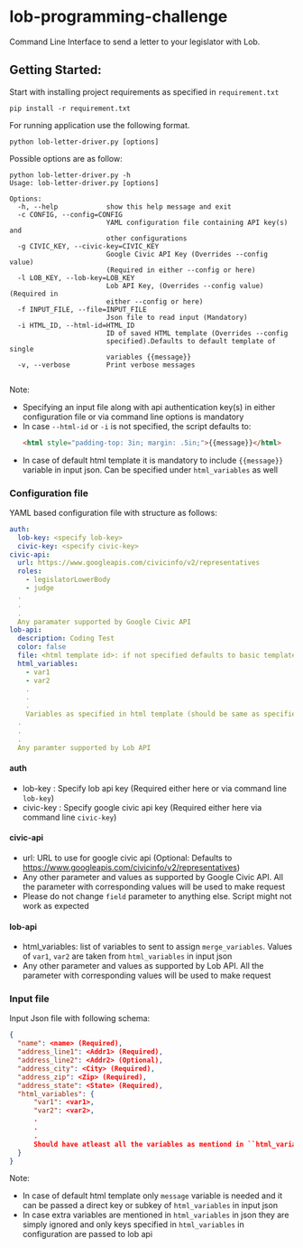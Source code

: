 # lob-programming-challenge

Command Line Interface to send a letter to your legislator with Lob.

## Getting Started:
Start with installing project requirements as specified in `requirement.txt` 
```shell
pip install -r requirement.txt
```
For running application use the following format.
```shell
python lob-letter-driver.py [options]
```

Possible options are as follow:
```shell
python lob-letter-driver.py -h
Usage: lob-letter-driver.py [options]

Options:
  -h, --help            show this help message and exit
  -c CONFIG, --config=CONFIG
                        YAML configuration file containing API key(s) and
                        other configurations
  -g CIVIC_KEY, --civic-key=CIVIC_KEY
                        Google Civic API Key (Overrides --config value)
                        (Required in either --config or here)
  -l LOB_KEY, --lob-key=LOB_KEY
                        Lob API Key, (Overrides --config value) (Required in
                        either --config or here)
  -f INPUT_FILE, --file=INPUT_FILE
                        Json file to read input (Mandatory)
  -i HTML_ID, --html-id=HTML_ID
                        ID of saved HTML template (Overrides --config
                        specified).Defaults to default template of single
                        variables {{message}}
  -v, --verbose         Print verbose messages


```

Note: 
- Specifying an input file along with api authentication key(s) in either configuration file or via command 
line options is mandatory
- In case `--html-id` or `-i` is not specified, the script defaults to:
    ```html
    <html style="padding-top: 3in; margin: .5in;">{{message}}</html>
    ``` 
- In case of default html template it is mandatory to include ``{{message}}`` variable in input json. Can be specified under ``html_variables`` as well

### Configuration file
YAML based configuration file with structure as follows:
```yaml
auth:
  lob-key: <specify lob-key>
  civic-key: <specify civic-key>
civic-api:
  url: https://www.googleapis.com/civicinfo/v2/representatives
  roles:
    - legislatorLowerBody
    - judge
  .
  .
  .
  Any paramater supported by Google Civic API
lob-api:
  description: Coding Test
  color: false
  file: <html template id>: if not specified defaults to basic template 
  html_variables:
    - var1
    - var2
    .
    .
    .
    Variables as specified in html template (should be same as specified in "html_variables" in input
  .
  .
  .
  Any paramter supported by Lob API
```
#### auth
- lob-key : Specify lob api key (Required either here or via command line `lob-key`)
- civic-key : Specify google civic api key (Required either here via command line `civic-key`)
#### civic-api
- url: URL to use for google civic api (Optional: Defaults to https://www.googleapis.com/civicinfo/v2/representatives)
- Any other parameter and values as supported by Google Civic API. All the parameter with corresponding values will be
used to make request
- Please do not change `field` parameter to anything else. Script might not work as expected
#### lob-api
- html_variables: list of variables to sent to assign `merge_variables`. Values of `var1`, `var2` are taken from `html_variables` 
in input json
- Any other parameter and values as supported by Lob API. All the parameter with corresponding values will be
used to make request

### Input file
Input Json file with following schema:
```json
{
  "name": <name> (Required),
  "address_line1": <Addr1> (Required),
  "address_line2": <Addr2> (Optional),
  "address_city": <City> (Required),
  "address_zip": <Zip> (Required),
  "address_state": <State> (Required),
  "html_variables": {
      "var1": <var1>,
      "var2": <var2>,
      .
      .
      .
      Should have atleast all the variables as mentiond in ``html_variables`` in configuration
  }
}
```
Note: 
- In case of default html template only ``message`` variable is needed and it can be passed a direct key or subkey 
of ``html_variables`` in input json
- In case extra variables are mentioned in ``html_variables`` in json they are simply ignored and only keys specified 
in ``html_variables`` in configuration are passed to lob api 